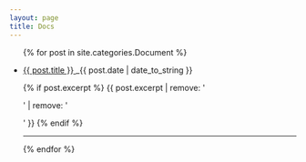 ```yaml
---
layout: page
title: Docs
---
```


<div class="posts">
  <ul>
  {% for post in site.categories.Document %}
  <div class="post">
    <li>
      <p>
        <a href="{{ site.baseurl }}/{{ post.url }}">
          {{ post.title }}
        </a>
        _{{ post.date | date_to_string }}
      </p>
      <p>
        {% if post.excerpt %}
          {{ post.excerpt | remove: '<p>' | remove: '</p>' }}
        {% endif %}
      </p>
    </li>
    <hr>
  </div>
  {% endfor %}
  </ul>
</div>
